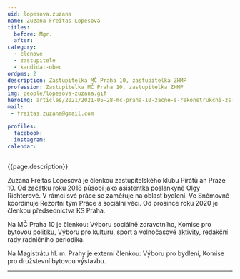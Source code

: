 ```yaml
---
uid: lopesova.zuzana
name: Zuzana Freitas Lopesová
titles:
  before: Mgr. 
  after:
category:
  - clenove
  - zastupitele    
  - kandidat-obec 
ordpms: 2
description: Zastupitelka MČ Praha 10, zastupitelka ZHMP
profession: Zastupitelka MČ Praha 10, zastupitelka ZHMP
img: people/lopesova-zuzana.gif
heroImg: articles/2021/2021-05-28-mc-praha-10-zacne-s-rekonstrukcni-zs-v-olsinach.jpg
mail:
 - freitas.zuzana@gmail.com

profiles:
  facebook: 
  instagram: 
calendar: 
---
```


{{page.description}}

Zuzana Freitas Lopesová je členkou zastupitelského klubu Pirátů an Praze 10. Od začátku roku 2018 působí jako asistentka poslankyně Olgy Richterové. V rámci své práce se zaměřuje na oblast bydlení. Ve Sněmovně koordinuje Rezortní tým Práce a sociální věci. Od prosince roku 2020 je členkou předsednictva KS Praha.

Na MČ Praha 10 je členkou: Výboru sociálně zdravotního, Komise pro bytovou politiku, Výboru pro kulturu, sport a volnočasové aktivity, redakční rady radničního periodika.

Na Magistrátu hl. m. Prahy je externí členkou: Výboru pro bydlení, Komise pro družstevní bytovou výstavbu.



---

